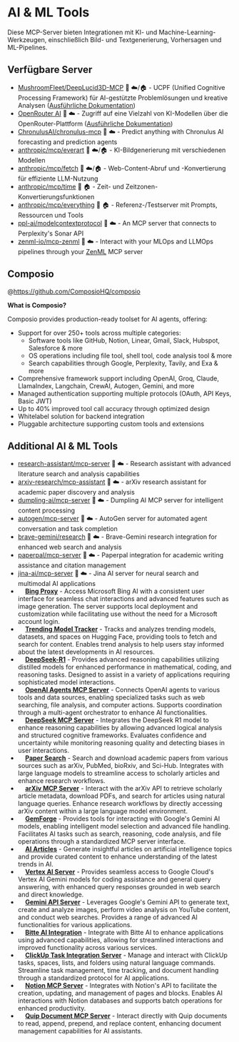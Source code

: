 # AI & ML Tools

Diese MCP-Server bieten Integrationen mit KI- und Machine-Learning-Werkzeugen, einschließlich Bild- und Textgenerierung, Vorhersagen und ML-Pipelines.

## Verfügbare Server

- [MushroomFleet/DeepLucid3D-MCP](https://github.com/MushroomFleet/DeepLucid3D-MCP) 📇 ☁️/🏠 - UCPF (Unified Cognitive Processing Framework) für AI-gestützte Problemlösungen und kreative Analysen ([Ausführliche Dokumentation](./cognitive-frameworks/deeplucid3d-ucpf/index.md))
- [OpenRouter AI](https://github.com/heltonteixeira/openrouterai) 📇 ☁️ - Zugriff auf eine Vielzahl von KI-Modellen über die OpenRouter-Plattform ([Ausführliche Dokumentation](./ai-providers/openrouter/index.md))
- [ChronulusAI/chronulus-mcp](https://github.com/ChronulusAI/chronulus-mcp) 📇 ☁️ - Predict anything with Chronulus AI forecasting and prediction agents
- [anthropic/mcp/everart](https://github.com/anthropic/mcp/tree/main/src/everart) 📇 ☁️/🏠 - KI-Bildgenerierung mit verschiedenen Modellen
- [anthropic/mcp/fetch](https://github.com/anthropic/mcp/tree/main/src/fetch) 📇 ☁️/🏠 - Web-Content-Abruf und -Konvertierung für effiziente LLM-Nutzung
- [anthropic/mcp/time](https://github.com/anthropic/mcp/tree/main/src/time) 📇 🏠 - Zeit- und Zeitzonen-Konvertierungsfunktionen
- [anthropic/mcp/everything](https://github.com/anthropic/mcp/tree/main/src/everything) 📇 🏠 - Referenz-/Testserver mit Prompts, Ressourcen und Tools
- [ppl-ai/modelcontextprotocol](https://github.com/ppl-ai/modelcontextprotocol) 📇 ☁️ - An MCP server that connects to Perplexity's Sonar API
- [zenml-io/mcp-zenml](https://github.com/zenml-io/mcp-zenml) 📇 ☁️ - Interact with your MLOps and LLMOps pipelines through your [ZenML](https://www.zenml.io) MCP server 

## Composio

@https://github.com/ComposioHQ/composio

**What is Composio?**

Composio provides production-ready toolset for AI agents, offering:

- Support for over 250+ tools across multiple categories:
    - Software tools like GitHub, Notion, Linear, Gmail, Slack, Hubspot, Salesforce & more
    - OS operations including file tool, shell tool, code analysis tool & more
    - Search capabilities through Google, Perplexity, Tavily, and Exa & more
- Comprehensive framework support including OpenAI, Groq, Claude, LlamaIndex, Langchain, CrewAI, Autogen, Gemini, and more
- Managed authentication supporting multiple protocols (OAuth, API Keys, Basic JWT)
- Up to 40% improved tool call accuracy through optimized design
- Whitelabel solution for backend integration
- Pluggable architecture supporting custom tools and extensions

## Additional AI & ML Tools

- [research-assistant/mcp-server](https://github.com/research-assistant/mcp-server) 📇 ☁️ - Research assistant with advanced literature search and analysis capabilities
- [arxiv-research/mcp-assistant](https://github.com/arxiv-research/mcp-assistant) 📇 ☁️ - arXiv research assistant for academic paper discovery and analysis
- [dumpling-ai/mcp-server](https://github.com/dumpling-ai/mcp-server) 📇 ☁️ - Dumpling AI MCP server for intelligent content processing
- [autogen/mcp-server](https://github.com/autogen/mcp-server) 📇 ☁️ - AutoGen server for automated agent conversation and task completion
- [brave-gemini/research](https://github.com/brave-gemini/research) 📇 ☁️ - Brave-Gemini research integration for enhanced web search and analysis
- [paperpal/mcp-server](https://github.com/paperpal/mcp-server) 📇 ☁️ - Paperpal integration for academic writing assistance and citation management
- [jina-ai/mcp-server](https://github.com/jina-ai/mcp-server) 📇 ☁️ - Jina AI server for neural search and multimodal AI applications
- <img src="https://github.com/Karry-cpu.png?size=120" width="12px" height="12px" /> **[Bing Proxy](https://github.com/Karry-cpu/go-proxy-bingai)** - Access Microsoft Bing AI with a consistent user interface for seamless chat interactions and advanced features such as image generation. The server supports local deployment and customization while facilitating use without the need for a Microsoft account login.
- <img src="https://github.com/kukapay.png?size=120" width="12px" height="12px" /> **[Trending Model Tracker](https://github.com/kukapay/hf-trending-mcp)** - Tracks and analyzes trending models, datasets, and spaces on Hugging Face, providing tools to fetch and search for content. Enables trend analysis to help users stay informed about the latest developments in AI resources.
- <img src="https://github.com/liusheding.png?size=120" width="12px" height="12px" /> **[DeepSeek-R1](https://github.com/liusheding/DeepSeek-R1)** - Provides advanced reasoning capabilities utilizing distilled models for enhanced performance in mathematical, coding, and reasoning tasks. Designed to assist in a variety of applications requiring sophisticated model interactions.
- <img src="https://github.com/lroolle.png?size=120" width="12px" height="12px" /> **[OpenAI Agents MCP Server](https://github.com/lroolle/openai-agents-mcp-server)** - Connects OpenAI agents to various tools and data sources, enabling specialized tasks such as web searching, file analysis, and computer actions. Supports coordination through a multi-agent orchestrator to enhance AI functionalities.
- <img src="https://github.com/moyu6027.png?size=120" width="12px" height="12px" /> **[DeepSeek MCP Server](https://github.com/moyu6027/deepseek-MCP-server)** - Integrates the DeepSeek R1 model to enhance reasoning capabilities by allowing advanced logical analysis and structured cognitive frameworks. Evaluates confidence and uncertainty while monitoring reasoning quality and detecting biases in user interactions.
- <img src="https://github.com/openags.png?size=120" width="12px" height="12px" /> **[Paper Search](https://github.com/openags/paper-search-mcp)** - Search and download academic papers from various sources such as arXiv, PubMed, bioRxiv, and Sci-Hub. Integrates with large language models to streamline access to scholarly articles and enhance research workflows.
- <img src="https://github.com/prashalruchiranga.png?size=120" width="12px" height="12px" /> **[arXiv MCP Server](https://github.com/prashalruchiranga/arxiv-mcp-server)** - Interact with the arXiv API to retrieve scholarly article metadata, download PDFs, and search for articles using natural language queries. Enhance research workflows by directly accessing arXiv content within a large language model environment.
- <img src="https://github.com/PV-Bhat.png?size=120" width="12px" height="12px" /> **[GemForge](https://github.com/PV-Bhat/GemForge-MCP)** - Provides tools for interacting with Google's Gemini AI models, enabling intelligent model selection and advanced file handling. Facilitates AI tasks such as search, reasoning, code analysis, and file operations through a standardized MCP server interface.
- <img src="https://github.com/raultoto.png?size=120" width="12px" height="12px" /> **[AI Articles](https://github.com/raultoto/ai_articles)** - Generate insightful articles on artificial intelligence topics and provide curated content to enhance understanding of the latest trends in AI.
- <img src="https://github.com/shariqriazz.png?size=120" width="12px" height="12px" /> **[Vertex AI Server](https://github.com/shariqriazz/vertex-ai-mcp-server)** - Provides seamless access to Google Cloud's Vertex AI Gemini models for coding assistance and general query answering, with enhanced query responses grounded in web search and direct knowledge.
- <img src="https://github.com/techkwon.png?size=120" width="12px" height="12px" /> **[Gemini API Server](https://github.com/techkwon/mcp-gemini)** - Leverages Google's Gemini API to generate text, create and analyze images, perform video analysis on YouTube content, and conduct web searches. Provides a range of advanced AI functionalities for various applications.
- <img src="https://github.com/BitteProtocol.png?size=120" width="12px" height="12px" /> **[Bitte AI Integration](https://github.com/BitteProtocol/mcp)** - Integrate with Bitte AI to enhance applications using advanced capabilities, allowing for streamlined interactions and improved functionality across various services.
- <img src="https://github.com/aukik.png?size=120" width="12px" height="12px" /> **[ClickUp Task Integration Server](https://github.com/aukik/clickup-mcp-server)** - Manage and interact with ClickUp tasks, spaces, lists, and folders using natural language commands. Streamline task management, time tracking, and document handling through a standardized protocol for AI applications.
- <img src="https://github.com/awkoy.png?size=120" width="12px" height="12px" /> **[Notion MCP Server](https://github.com/awkoy/notion-mcp-server)** - Integrates with Notion's API to facilitate the creation, updating, and management of pages and blocks. Enables AI interactions with Notion databases and supports batch operations for enhanced productivity.
- <img src="https://github.com/a-bonus.png?size=120" width="12px" height="12px" /> **[Quip Document MCP Server](https://github.com/a-bonus/quip-mcp)** - Interact directly with Quip documents to read, append, prepend, and replace content, enhancing document management capabilities for AI assistants.
